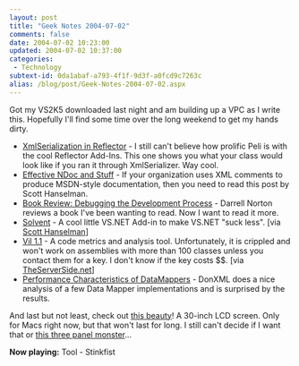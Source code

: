 ```yaml
---
layout: post
title: "Geek Notes 2004-07-02"
comments: false
date: 2004-07-02 10:23:00
updated: 2004-07-02 10:37:00
categories:
 - Technology
subtext-id: 0da1abaf-a793-4f1f-9d3f-a0fcd9c7263c
alias: /blog/post/Geek-Notes-2004-07-02.aspx
---
```



Got my VS2K5 downloaded last night and am building up a VPC as I write this. Hopefully I'll find some time over the long weekend to get my hands dirty.

  * [XmlSerialization in Reflector](http://blog.dotnetwiki.org/archive/2004/06/24/544.aspx) - I still can't believe how prolific Peli is with the cool Reflector Add-Ins. This one shows you what your class would look like if you ran it through XmlSerializer. Way cool.
  * [Effective NDoc and Stuff](http://www.hanselman.com/blog/PermaLink.aspx?guid=909e3efd-c5f0-4e55-a2c0-d57fe0de90d9) - If your organization uses XML comments to produce MSDN-style documentation, then you need to read this post by Scott Hanselman.
  * [Book Review: Debugging the Development Process](http://dotnetjunkies.com/WebLog/darrell.norton/archive/2004/06/25/17597.aspx) - Darrell Norton reviews a book I've been wanting to read. Now I want to read it more.
  * [Solvent](http://www.paraesthesia.com/blog/comments.php?id=602_0_1_0_C) - A cool little VS.NET Add-in to make VS.NET "suck less". [via [Scott Hanselman](http://www.hanselman.com/blog/PermaLink.aspx?guid=26bd94ef-0036-45dc-b5c5-d0cd86ddeae0)]
  * [Vil 1.1](http://www.1bot.com/download.html) - A code metrics and analysis tool. Unfortunately, it is crippled and won't work on assemblies with more than 100 classes unless you contact them for a key. I don't know if the key costs $$. [via [TheServerSide.net](http://www.theserverside.net/news/thread.tss?thread_id=26846)]
  * [Performance Characteristics of DataMappers](http://donxml.com/allthingstechie/archive/2004/06/25/862.aspx) - DonXML does a nice analysis of a few Data Mapper implementations and is surprised by the results.

And last but not least, check out [this beauty](http://www.apple.com/displays/)! A 30-inch LCD screen. Only for Macs right now, but that won't last for long. I still can't decide if I want that or [this three panel monster](http://www.digitaltigers.com/tigervista-powertrio.shtml)...

**Now playing:** Tool - Stinkfist

